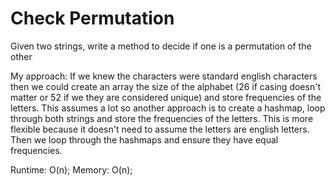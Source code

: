 # Check Permutation

Given two strings, write a method to decide if one is a permutation of the other

My approach: If we knew the characters were standard english characters then we could create an array the size of the alphabet (26 if casing doesn't matter or 52 if we they are considered unique) and store frequencies of the letters. This assumes a lot so another approach is to create a hashmap, loop through both strings and store the frequencies of the letters. This is more flexible because it doesn't need to assume the letters are english letters. Then we loop through the hashmaps and ensure they have equal frequencies.

Runtime: O(n);
Memory: O(n);
